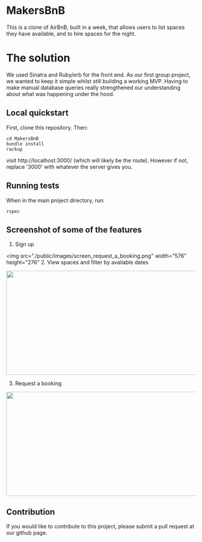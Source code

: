MakersBnB
=========

This is a clone of AirBnB, built in a week, that allows users to list spaces they have available, and to hire spaces for the night.

# The solution

We used Sinatra and Ruby/erb for the front end. As our first group project, we wanted to keep it simple whilst still building a working MVP. Having to make manual database queries really strengthened our understanding about what was happening under the hood.

## Local quickstart

First, clone this repository. Then:
```console
cd MakersBnB
bundle install
rackup
```
visit http://localhost:3000/ (which will likely be the route). However if not, replace '3000' with whatever the server gives you.

## Running tests
When in the main project directory, run:
```console
rspec
```

## Screenshot of some of the features
1. Sign up  

<img src="./public/images/screen_request_a_booking.png" width="576" height="276"
2. View spaces and filter by available dates  

<img src="./public/images/screenshot_spaces.png" width="576" height="276">

3. Request a booking  

<img src="./public/images/screen_request_a_booking.png" width="576" height="276">

## Contribution

If you would like to contribute to this project, please submit a pull request at our github page.
